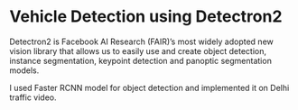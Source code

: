 # Vehicle Detection using Detectron2



Detectron2 is Facebook AI Research (FAIR)’s most widely adopted new vision library that allows us to easily use and create object detection, instance segmentation, keypoint detection and panoptic segmentation models. 

I used Faster RCNN model for object detection and implemented it on Delhi traffic video.





